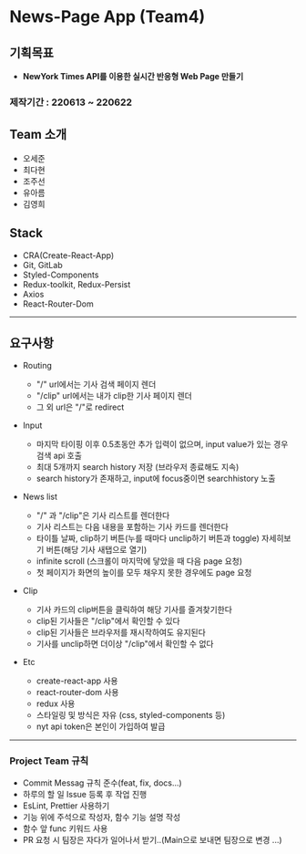 # News-Page App (Team4)

## 기획목표
- **NewYork Times API를 이용한 실시간 반응형 Web Page 만들기**

### 제작기간 : 220613 ~ 220622 

## Team 소개

- 오세준
- 최다현
- 조주선
- 유아름
- 김영희


## Stack

- CRA(Create-React-App)
- Git, GitLab
- Styled-Components
- Redux-toolkit, Redux-Persist
- Axios
- React-Router-Dom

--- 

## 요구사항

- Routing
  - "/" url에서는 기사 검색 페이지 렌더
  - "/clip" url에서는 내가 clip한 기사 페이지 렌더
  -  그 외 url은 "/"로 redirect

- Input
  - 마지막 타이핑 이후 0.5초동안 추가 입력이 없으며, input value가 있는 경우 검색 api 호출 
  - 최대 5개까지 search history 저장 (브라우저 종료해도 지속)
  - search history가 존재하고, input에 focus중이면 searchhistory 노출

- News list
  - "/" 과 "/clip"은 기사 리스트를 렌더한다
  - 기사 리스트는 다음 내용을 포함하는 기사 카드를 렌더한다
  - 타이틀 날짜, clip하기 버튼(누를 때마다 unclip하기 버튼과 toggle) 자세히보기 버튼(해당 기사 새탭으로 열기)
  - infinite scroll (스크롤이 마지막에 닿았을 때 다음 page 요청)
  - 첫 페이지가 화면의 높이를 모두 채우지 못한 경우에도 page 요청

- Clip
  - 기사 카드의 clip버튼을 클릭하여 해당 기사를 즐겨찾기한다
  - clip된 기사들은 "/clip"에서 확인할 수 있다
  - clip된 기사들은 브라우저를 재시작하여도 유지된다
  - 기사를 unclip하면 더이상 "/clip"에서 확인할 수 없다

- Etc
  - create-react-app 사용
  - react-router-dom 사용
  - redux 사용
  - 스타일링 및 방식은 자유 (css, styled-components 등)
  - nyt api token은 본인이 가입하여 발급

--- 

### Project Team 규칙

- Commit Messag 규칙 준수(feat, fix, docs...)
- 하루의 할 일 Issue 등록 후 작업 진행
- EsLint, Prettier 사용하기
- 기능 위에 주석으로 작성자, 함수 기능 설명 작성
- 함수 앞 func 키워드 사용
- PR 요청 시 팀장은 자다가 일어나서 받기..(Main으로 보내면 팀장으로 변경 ...)